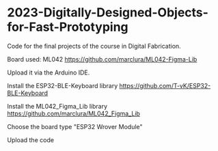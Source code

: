 # 2023-Digitally-Designed-Objects-for-Fast-Prototyping

Code for the final projects of the course in Digital Fabrication.

Board used: ML042 https://github.com/marclura/ML042-Figma-Lib

Upload it via the Arduino IDE.

Install the ESP32-BLE-Keyboard library https://github.com/T-vK/ESP32-BLE-Keyboard

Install the ML042_Figma_Lib library https://github.com/marclura/ML042_Figma_Lib

Choose the board type "ESP32 Wrover Module"

Upload the code
